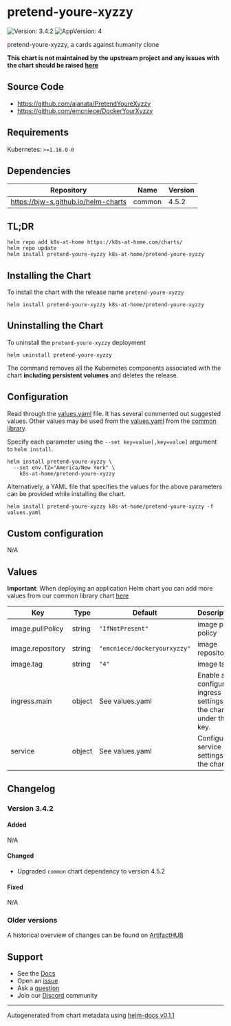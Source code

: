 # pretend-youre-xyzzy

![Version: 3.4.2](https://img.shields.io/badge/Version-3.4.2-informational?style=flat-square) ![AppVersion: 4](https://img.shields.io/badge/AppVersion-4-informational?style=flat-square)

pretend-youre-xyzzy, a cards against humanity clone

**This chart is not maintained by the upstream project and any issues with the chart should be raised [here](https://github.com/k8s-at-home/charts/issues/new/choose)**

## Source Code

* <https://github.com/ajanata/PretendYoureXyzzy>
* <https://github.com/emcniece/DockerYourXyzzy>

## Requirements

Kubernetes: `>=1.16.0-0`

## Dependencies

| Repository | Name | Version |
|------------|------|---------|
| https://bjw-s.github.io/helm-charts | common | 4.5.2 |

## TL;DR

```console
helm repo add k8s-at-home https://k8s-at-home.com/charts/
helm repo update
helm install pretend-youre-xyzzy k8s-at-home/pretend-youre-xyzzy
```

## Installing the Chart

To install the chart with the release name `pretend-youre-xyzzy`

```console
helm install pretend-youre-xyzzy k8s-at-home/pretend-youre-xyzzy
```

## Uninstalling the Chart

To uninstall the `pretend-youre-xyzzy` deployment

```console
helm uninstall pretend-youre-xyzzy
```

The command removes all the Kubernetes components associated with the chart **including persistent volumes** and deletes the release.

## Configuration

Read through the [values.yaml](./values.yaml) file. It has several commented out suggested values.
Other values may be used from the [values.yaml](https://github.com/k8s-at-home/library-charts/tree/main/charts/stable/common/values.yaml) from the [common library](https://github.com/k8s-at-home/library-charts/tree/main/charts/stable/common).

Specify each parameter using the `--set key=value[,key=value]` argument to `helm install`.

```console
helm install pretend-youre-xyzzy \
  --set env.TZ="America/New York" \
    k8s-at-home/pretend-youre-xyzzy
```

Alternatively, a YAML file that specifies the values for the above parameters can be provided while installing the chart.

```console
helm install pretend-youre-xyzzy k8s-at-home/pretend-youre-xyzzy -f values.yaml
```

## Custom configuration

N/A

## Values

**Important**: When deploying an application Helm chart you can add more values from our common library chart [here](https://github.com/k8s-at-home/library-charts/tree/main/charts/stable/common)

| Key | Type | Default | Description |
|-----|------|---------|-------------|
| image.pullPolicy | string | `"IfNotPresent"` | image pull policy |
| image.repository | string | `"emcniece/dockeryourxyzzy"` | image repository |
| image.tag | string | `"4"` | image tag |
| ingress.main | object | See values.yaml | Enable and configure ingress settings for the chart under this key. |
| service | object | See values.yaml | Configures service settings for the chart. |

## Changelog

### Version 3.4.2

#### Added

N/A

#### Changed

* Upgraded `common` chart dependency to version 4.5.2

#### Fixed

N/A

### Older versions

A historical overview of changes can be found on [ArtifactHUB](https://artifacthub.io/packages/helm/k8s-at-home/pretend-youre-xyzzy?modal=changelog)

## Support

- See the [Docs](https://docs.k8s-at-home.com/our-helm-charts/getting-started/)
- Open an [issue](https://github.com/k8s-at-home/charts/issues/new/choose)
- Ask a [question](https://github.com/k8s-at-home/organization/discussions)
- Join our [Discord](https://discord.gg/sTMX7Vh) community

----------------------------------------------
Autogenerated from chart metadata using [helm-docs v0.1.1](https://github.com/k8s-at-home/helm-docs/releases/v0.1.1)

